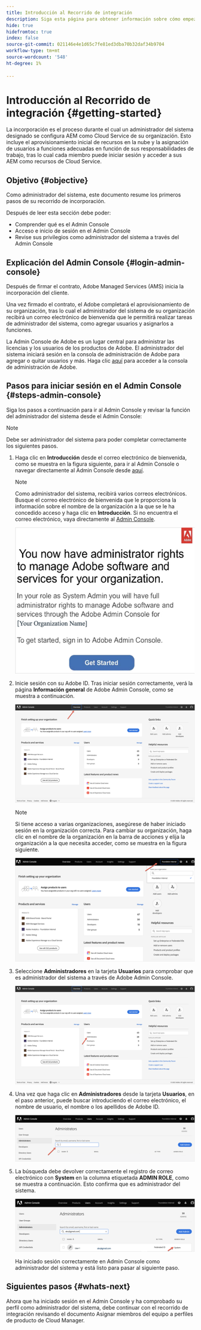 ```yaml
---
title: Introducción al Recorrido de integración
description: Siga esta página para obtener información sobre cómo empezar a utilizar el recorrido de incorporación
hide: true
hidefromtoc: true
index: false
source-git-commit: 021146e4e1d65c7fe81ed3dba70b32daf34b9704
workflow-type: tm+mt
source-wordcount: '548'
ht-degree: 1%

---
```


# Introducción al Recorrido de integración {#getting-started}

La incorporación es el proceso durante el cual un administrador del sistema designado se configura AEM como Cloud Service de su organización. Esto incluye el aprovisionamiento inicial de recursos en la nube y la asignación de usuarios a funciones adecuadas en función de sus responsabilidades de trabajo, tras lo cual cada miembro puede iniciar sesión y acceder a sus AEM como recursos de Cloud Service.

## Objetivo {#objective}

Como administrador del sistema, este documento resume los primeros pasos de su recorrido de incorporación.

Después de leer esta sección debe poder:

* Comprender qué es el Admin Console
* Acceso e inicio de sesión en el Admin Console
* Revise sus privilegios como administrador del sistema a través del Admin Console

## Explicación del Admin Console {#login-admin-console}

Después de firmar el contrato, Adobe Managed Services (AMS) inicia la incorporación del cliente.

Una vez firmado el contrato, el Adobe completará el aprovisionamiento de su organización, tras lo cual el administrador del sistema de su organización recibirá un correo electrónico de bienvenida que le permitirá realizar tareas de administrador del sistema, como agregar usuarios y asignarlos a funciones.

La Admin Console de Adobe es un lugar central para administrar las licencias y los usuarios de los productos de Adobe. El administrador del sistema iniciará sesión en la consola de administración de Adobe para agregar o quitar usuarios y más. Haga clic [aquí](https://adminconsole.adobe.com/) para acceder a la consola de administración de Adobe.


## Pasos para iniciar sesión en el Admin Console {#steps-admin-console}

Siga los pasos a continuación para ir al Admin Console y revisar la función del administrador del sistema desde el Admin Console:

>[!NOTE]
>Debe ser administrador del sistema para poder completar correctamente los siguientes pasos.

1. Haga clic en **Introducción** desde el correo electrónico de bienvenida, como se muestra en la figura siguiente, para ir al Admin Console o navegar directamente al Admin Console desde [aquí](https://adminconsole.adobe.com).

   >[!NOTE]
   >Como administrador del sistema, recibirá varios correos electrónicos. Busque el correo electrónico de bienvenida que le proporciona la información sobre el nombre de la organización a la que se le ha concedido acceso y haga clic en **Introducción**. Si no encuentra el correo electrónico, vaya directamente al [Admin Console](https://adminconsole.adobe.com/).

   ![](/help/onboarding/onboarding-journey/assets/sys-admin-getstarted.png)

1. Inicie sesión con su Adobe ID. Tras iniciar sesión correctamente, verá la página **Información general** de Adobe Admin Console, como se muestra a continuación.

   ![](/help/onboarding/onboarding-journey/assets/get-started1.png)

   >[!NOTE]
   >Si tiene acceso a varias organizaciones, asegúrese de haber iniciado sesión en la organización correcta. Para cambiar su organización, haga clic en el nombre de la organización en la barra de acciones y elija la organización a la que necesita acceder, como se muestra en la figura siguiente.

   ![](/help/onboarding/onboarding-journey/assets/admin-console-orgswitch.png)

1. Seleccione **Administradores** en la tarjeta **Usuarios** para comprobar que es administrador del sistema a través de Adobe Admin Console.

   ![](/help/onboarding/onboarding-journey/assets/get-started2.png)

1. Una vez que haga clic en **Administradores** desde la tarjeta **Usuarios**, en el paso anterior, puede buscar introduciendo el correo electrónico, el nombre de usuario, el nombre o los apellidos de Adobe ID.

   ![](/help/onboarding/onboarding-journey/assets/get-started3.png)

1. La búsqueda debe devolver correctamente el registro de correo electrónico con **System** en la columna etiquetada **ADMIN ROLE**, como se muestra a continuación. Esto confirma que es administrador del sistema.

   ![](/help/onboarding/onboarding-journey/assets/get-started4.png)

   Ha iniciado sesión correctamente en Admin Console como administrador del sistema y está listo para pasar al siguiente paso.

## Siguientes pasos {#whats-next}

Ahora que ha iniciado sesión en el Admin Console y ha comprobado su perfil como administrador del sistema, debe continuar con el recorrido de integración revisando el documento Asignar miembros del equipo a perfiles de producto de Cloud Manager.

